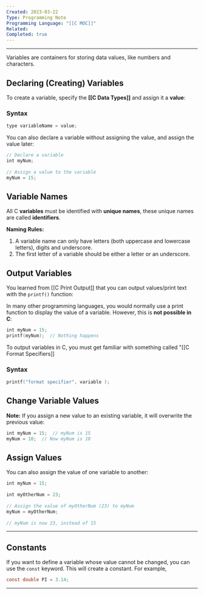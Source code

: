 ```yaml
---
Created: 2023-03-22
Type: Programming Note
Programming Language: "[[C MOC]]"
Related: 
Completed: true
---
```

---
Variables are containers for storing data values, like numbers and characters.

## Declaring (Creating) Variables
To create a variable, specify the **[[C Data Types]]** and assign it a **value**:

### Syntax
```c
type variableName = value;
```

You can also declare a variable without assigning the value, and assign the value later:
```c
// Declare a variable  
int myNum;  
  
// Assign a value to the variable  
myNum = 15;
```

## Variable Names

All C **variables** must be identified with **unique names**, these unique names are called **identifiers**.

**Naming Rules:**
1.  A variable name can only have letters (both uppercase and lowercase letters), digits and underscore.
2.  The first letter of a variable should be either a letter or an underscore.

## Output Variables
You learned from [[C Print Output]] that you can output values/print text with the `printf()` function:

In many other programming languages, you would normally use a print function to display the value of a variable. However, this is **not possible in C**:
```c
int myNum = 15;  
printf(myNum);  // Nothing happens
```

To output variables in C, you must get familiar with something called "[[C Format Specifiers]]

### Syntax
```c
printf("format specifier", variable );
```

## Change Variable Values

**Note:** If you assign a new value to an existing variable, it will overwrite the previous value:

```c
int myNum = 15;  // myNum is 15  
myNum = 10;  // Now myNum is 10
```

## Assign Values
You can also assign the value of one variable to another:

```c
int myNum = 15;  
  
int myOtherNum = 23;  
  
// Assign the value of myOtherNum (23) to myNum  
myNum = myOtherNum;  
  
// myNum is now 23, instead of 15
```

---
## Constants

If you want to define a variable whose value cannot be changed, you can use the `const` keyword. This will create a constant. For example,

``` c
const double PI = 3.14;
```
---